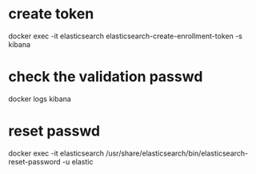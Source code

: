 # create token
docker exec -it elasticsearch elasticsearch-create-enrollment-token -s kibana
# check the validation passwd
docker logs kibana
# reset passwd
docker exec -it elasticsearch /usr/share/elasticsearch/bin/elasticsearch-reset-password -u elastic